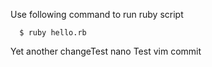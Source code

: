 Use following command to run ruby script

```
  $ ruby hello.rb
```


Yet another changeTest nano
Test vim commit
